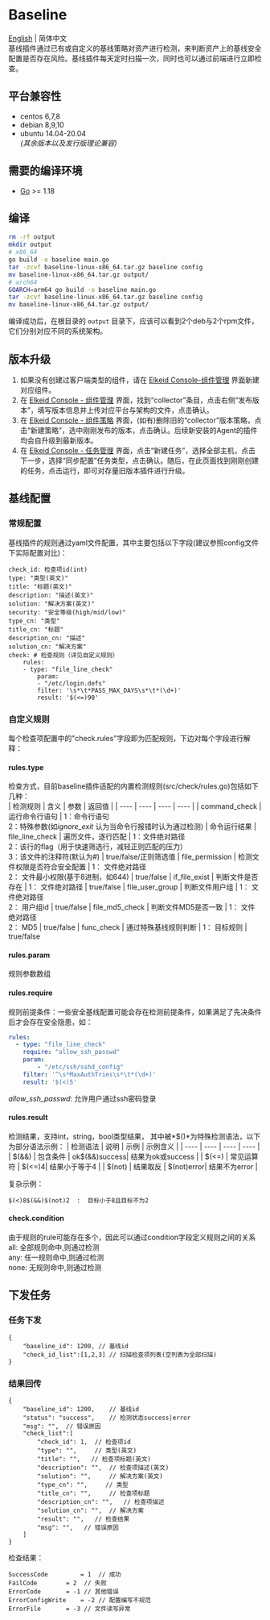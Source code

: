 # Baseline

[English](README.md) | 简体中文  
基线插件通过已有或自定义的基线策略对资产进行检测，来判断资产上的基线安全配置是否存在风险。基线插件每天定时扫描一次，同时也可以通过前端进行立即检查。
## 平台兼容性
- centos 6,7,8  
- debian 8,9,10  
- ubuntu 14.04-20.04  
*(其余版本以及发行版理论兼容)*

## 需要的编译环境
* [Go](https://go.dev/) >= 1.18

## 编译
```bash
rm -rf output
mkdir output
# x86_64
go build -o baseline main.go
tar -zcvf baseline-linux-x86_64.tar.gz baseline config
mv baseline-linux-x86_64.tar.gz output/
# arch64
GOARCH=arm64 go build -o baseline main.go
tar -zcvf baseline-linux-x86_64.tar.gz baseline config
mv baseline-linux-x86_64.tar.gz output/
```
编译成功后，在根目录的 `output` 目录下，应该可以看到2个deb与2个rpm文件，它们分别对应不同的系统架构。

## 版本升级
1. 如果没有创建过客户端类型的组件，请在 [Elkeid Console-组件管理](../../server/docs/console_tutorial/Elkeid_Console_manual.md#组件管理) 界面新建对应组件。
2. 在 [Elkeid Console - 组件管理](../../server/docs/console_tutorial/Elkeid_Console_manual.md#组件管理) 界面，找到“collector”条目，点击右侧“发布版本”，填写版本信息并上传对应平台与架构的文件，点击确认。
3. 在 [Elkeid Console - 组件策略](../../server/docs/console_tutorial/Elkeid_Console_manual.md#组件策略) 界面，(如有)删除旧的“collector”版本策略，点击“新建策略”，选中刚刚发布的版本，点击确认。后续新安装的Agent的插件均会自升级到最新版本。
4. 在 [Elkeid Console - 任务管理](../../server/docs/console_tutorial/Elkeid_Console_manual.md#任务管理) 界面，点击“新建任务”，选择全部主机，点击下一步，选择“同步配置”任务类型，点击确认。随后，在此页面找到刚刚创建的任务，点击运行，即可对存量旧版本插件进行升级。

## 基线配置
### 常规配置
基线插件的规则通过yaml文件配置，其中主要包括以下字段(建议参照config文件下实际配置对比)：
```
check_id: 检查项id(int)
type: "类型(英文)"
title: "标题(英文)"
description: "描述(英文)"
solution: "解决方案(英文)"
security: "安全等级(high/mid/low)"
type_cn: "类型"
title_cn: "标题"
description_cn: "描述"
solution_cn: "解决方案"
check: # 检查规则（详见自定义规则）
    rules:
    - type: "file_line_check"
        param:
        - "/etc/login.defs"
        filter: '\s*\t*PASS_MAX_DAYS\s*\t*(\d+)'
        result: '$(<=)90'
```
### 自定义规则
每个检查项配置中的"check.rules"字段即为匹配规则，下边对每个字段进行解释：
#### rules.type
检查方式，目前baseline插件适配的内置检测规则(src/check/rules.go)包括如下几种：  
| 检测规则 | 含义 | 参数 | 返回值 |
|  ----  | ----  |  ----  | ----  |
| command_check  | 运行命令行语句 | 1：命令行语句<br>2：特殊参数(如*ignore_exit* 认为当命令行报错时认为通过检测) | 命令运行结果
| file_line_check  | 遍历文件，逐行匹配 | 1：文件绝对路径<br>2：该行的flag（用于快速筛选行，减轻正则匹配的压力）<br>3：该文件的注释符(默认为#) | true/false/正则筛选值
| file_permission  | 检测文件权限是否符合安全配置 | 1： 文件绝对路径<br>2： 文件最小权限(基于8进制，如644) | true/false
| if_file_exist  | 判断文件是否存在 | 1： 文件绝对路径 | true/false
| file_user_group  | 判断文件用户组 | 1： 文件绝对路径<br>2： 用户组id | true/false
| file_md5_check  | 判断文件MD5是否一致 | 1： 文件绝对路径<br>2： MD5 | true/false
| func_check  | 通过特殊基线规则判断 | 1： 目标规则 | true/false
#### rules.param
规则参数数组
#### rules.require
规则前提条件：一些安全基线配置可能会存在检测前提条件，如果满足了先决条件后才会存在安全隐患，如：
```yaml
rules:
  - type: "file_line_check"
    require: "allow_ssh_passwd"
    param:
        - "/etc/ssh/sshd_config"
    filter: '^\s*MaxAuthTries\s*\t*(\d+)'
    result: '$(<)5'
```
*allow_ssh_passwd*: 允许用户通过ssh密码登录
#### rules.result
检测结果，支持int，string，bool类型结果，
其中被*$()*为特殊检测语法，以下为部分语法示例：
|  检测语法 | 说明 | 示例 | 示例含义 |
|  ----  | ----  |  ----  |  ----  |
| $(&&) | 包含条件 | ok$(&&)success| 结果为ok或success |
| $(<=) | 常见运算符 | $(<=)4| 结果小于等于4 |
| $(not) | 结果取反 | $(not)error| 结果不为error |

复杂示例：
```
$(<)8$(&&)$(not)2  :  目标小于8且目标不为2
```
#### check.condition
由于规则的rule可能存在多个，因此可以通过condition字段定义规则之间的关系  
all: 全部规则命中,则通过检测  
any: 任一规则命中,则通过检测  
none: 无规则命中,则通过检测  
## 下发任务
### 任务下发
```
{
    "baseline_id": 1200, // 基线id
    "check_id_list":[1,2,3] // 扫描检查项列表(空列表为全部扫描)
}
```

### 结果回传
```
{
    "baseline_id": 1200,    // 基线id
    "status": "success",    // 检测状态success|error
    "msg": "",  // 错误原因
    "check_list":[
        "check_id": 1,  // 检查项id
        "type": "",     // 类型(英文)
        "title": "",   // 检查项标题(英文)
        "description": "",  // 检查项描述(英文)
        "solution": "",     // 解决方案(英文)
        "type_cn": "",     // 类型
        "title_cn": "",     // 检查项标题
        "description_cn": "",   // 检查项描述
        "solution_cn": "",  // 解决方案
        "result": "",   // 检查结果
        "msg": "",   // 错误原因
    ]
}
```

检查结果：
```
SuccessCode 		= 1  // 成功
FailCode 		= 2  // 失败
ErrorCode 		= -1 // 其他错误
ErrorConfigWrite	= -2 // 配置编写不规范
ErrorFile		= -3 // 文件读写异常
```